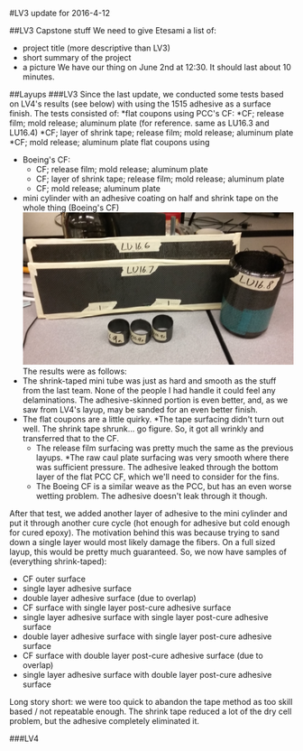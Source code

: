 #LV3 update for 2016-4-12

##LV3 Capstone stuff
We need to give Etesami a list of:
* project title (more descriptive than LV3)
* short summary of the project
* a picture
We have our thing on June 2nd at 12:30. It should last about 10 minutes. 

##Layups
###LV3
Since the last update, we conducted some tests based on LV4's results (see below) with using the 1515 adhesive as a surface finish.
The tests consisted of:
*flat coupons using PCC's CF:
	*CF; release film; mold release; aluminum plate (for reference. same as LU16.3 and LU16.4)
	*CF; layer of shrink tape; release film; mold release; aluminum plate
	*CF; mold release; aluminum plate flat coupons using
* Boeing's CF:
	* CF; release film; mold release; aluminum plate
	* CF; layer of shrink tape; release film; mold release; aluminum plate
	* CF; mold release; aluminum plate
* mini cylinder with an adhesive coating on half and shrink tape on the whole thing (Boeing's CF)
![small carbon fiber tests](coupons.jpg)
The results were as follows:
* The shrink-taped mini tube was just as hard and smooth as the stuff from the last team. None of the people I had handle it could feel any delaminations. The adhesive-skinned portion is even better, and, as we saw from LV4's layup, may be sanded for an even better finish.
* The flat coupons are a little quirky. 
	*The tape surfacing didn't turn out well. The shrink tape shrunk... go figure. So, it got all wrinkly and transferred that to the CF. 
	* The release film surfacing was pretty much the same as the previous layups. 
	*The raw caul plate surfacing was very smooth where there was sufficient pressure. The adhesive leaked through the bottom layer of the flat PCC CF, which we'll need to consider for the fins.
	* The Boeing CF is a similar weave as the PCC, but has an even worse wetting problem. The adhesive doesn't leak through it though.

After that test, we added another layer of adhesive to the mini cylinder and put it through another cure cycle (hot enough for adhesive but cold enough for cured epoxy). 
The motivation behind this was because trying to sand down a single layer would most likely damage the fibers. On a full sized layup, this would be pretty much guaranteed. 
So, we now have samples of (everything shrink-taped):
* CF outer surface
* single layer adhesive surface
* double layer adhesive surface (due to overlap)
* CF surface with single layer post-cure adhesive surface
* single layer adhesive surface with single layer post-cure adhesive surface
* double layer adhesive surface with single layer post-cure adhesive surface
* CF surface with double layer post-cure adhesive surface (due to overlap)
* single layer adhesive surface with double layer post-cure adhesive surface

Long story short: we were too quick to abandon the tape method as too skill based / not repeatable enough. The shrink tape reduced a lot of the dry cell problem, but the adhesive completely eliminated it. 

###LV4

